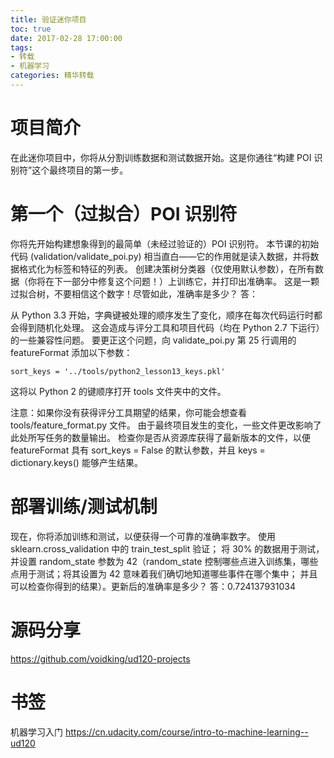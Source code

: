 ```yaml
---
title: 验证迷你项目
toc: true
date: 2017-02-28 17:00:00
tags:
- 转载
- 机器学习
categories: 精华转载
---
```

# 项目简介
在此迷你项目中，你将从分割训练数据和测试数据开始。这是你通往“构建 POI 识别符”这个最终项目的第一步。

<!--more-->

# 第一个（过拟合）POI 识别符
你将先开始构建想象得到的最简单（未经过验证的）POI 识别符。 本节课的初始代码 (validation/validate_poi.py) 相当直白——它的作用就是读入数据，并将数据格式化为标签和特征的列表。 创建决策树分类器（仅使用默认参数），在所有数据（你将在下一部分中修复这个问题！）上训练它，并打印出准确率。 这是一颗过拟合树，不要相信这个数字！尽管如此，准确率是多少？
答：

从 Python 3.3 开始，字典键被处理的顺序发生了变化，顺序在每次代码运行时都会得到随机化处理。 这会造成与评分工具和项目代码（均在 Python 2.7 下运行）的一些兼容性问题。 要更正这个问题，向 validate_poi.py 第 25 行调用的 featureFormat 添加以下参数：
```
sort_keys = '../tools/python2_lesson13_keys.pkl'
```
这将以 Python 2 的键顺序打开 tools 文件夹中的文件。

注意：如果你没有获得评分工具期望的结果，你可能会想查看 tools/feature_format.py 文件。 由于最终项目发生的变化，一些文件更改影响了此处所写任务的数量输出。 检查你是否从资源库获得了最新版本的文件，以便 featureFormat 具有 sort_keys = False 的默认参数，并且 keys = dictionary.keys() 能够产生结果。

# 部署训练/测试机制
现在，你将添加训练和测试，以便获得一个可靠的准确率数字。 使用 sklearn.cross_validation 中的 train_test_split 验证； 将 30% 的数据用于测试，并设置 random_state 参数为 42（random_state 控制哪些点进入训练集，哪些点用于测试；将其设置为 42 意味着我们确切地知道哪些事件在哪个集中； 并且可以检查你得到的结果）。更新后的准确率是多少？
答：0.724137931034

# 源码分享
https://github.com/voidking/ud120-projects

# 书签
机器学习入门
https://cn.udacity.com/course/intro-to-machine-learning--ud120


